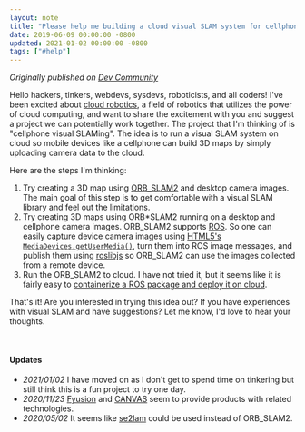 ```yaml
---
layout: note
title: "Please help me building a cloud visual SLAM system for cellphones"
date: 2019-06-09 00:00:00 -0800
updated: 2021-01-02 00:00:00 -0800
tags: ["#help"]
---
```


_Originally published on [Dev Community](https://dev.to/mjyc/please-help-me-building-a-cloud-visual-slam-system-for-cellphones-ine)_

Hello hackers, tinkers, webdevs, sysdevs, roboticists, and all coders! I've been excited about [cloud robotics](https://en.wikipedia.org/wiki/Cloud_robotics), a field of robotics that utilizes the power of cloud computing, and want to share the excitement with you and suggest a project we can potentially work together. The project that I'm thinking of is "cellphone visual SLAMing". The idea is to run a visual SLAM system on cloud so mobile devices like a cellphone can build 3D maps by simply uploading camera data to the cloud.

Here are the steps I'm thinking:

1. Try creating a 3D map using [ORB_SLAM2](https://github.com/raulmur/ORB_SLAM2) and desktop camera images.
   The main goal of this step is to get comfortable with a visual SLAM library and feel out the limitations.
2. Try creating 3D maps using ORB*SLAM2 running on a desktop and cellphone camera images.
   ORB_SLAM2 supports [ROS](https://www.ros.org/). So one can easily capture device camera images using [HTML5's `MediaDevices.getUserMedia()`](https://developer.mozilla.org/en-US/docs/Web/API/MediaDevices/getUserMedia), turn them into ROS image messages, and publish them using [roslibjs](https://github.com/RobotWebTools/roslibjs) so ORB_SLAM2 can use the images collected from a remote device.
3. Run the ORB_SLAM2 to cloud.
   I have not tried it, but it seems like it is fairly easy to [containerize a ROS package and deploy it on cloud](https://docs.docker.com/samples/library/ros/).

That's it! Are you interested in trying this idea out? If you have experiences with visual SLAM and have suggestions? Let me know, I'd love to hear your thoughts.


<br>

#### Updates

- _2021/01/02_ I have moved on as I don't get to spend time on tinkering but still think this is a fun project to try one day.
- _2020/11/23_ [Fyusion](https://fyusion.com/) and [CANVAS](https://canvas.io/) seem to provide products with related technologies.
- _2020/05/02_ It seems like [se2lam](github.com/izhengfan/se2lam) could be used instead of ORB_SLAM2.

